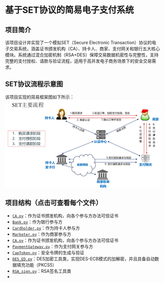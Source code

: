 # 基于SET协议的简易电子支付系统
## 项目简介
该项目设计并实现了一个模拟SET（Secure Electronic Transaction）协议的电子交易系统，涵盖证书颁发机构（CA）、持卡人、商家、支付网关和银行五大核心模块。系统通过混合加密机制（RSA+DES）保障交易数据机密性与完整性，支持完整的支付授权、请款与验证流程，适用于高并发电子商务场景下的安全交易需求。

## SET协议流程示意图
该项目实现的简易框架图如下所示：
![](set_protol.png)

## 项目结构（点击可查看每个文件）
- [`CA.py`](./CA.py)：作为证书颁发机构，向各个参与方办法可信证书
- [`Bank.py`](./Bank.py)：作为银行参与方
- [`Cardholder.py`](./Cardholder.py)：作为持卡人参与方
- [`Marketer.py`](./Marketer.py)：作为商家参与方
- [`CA.py`](./CA.py)：作为证书颁发机构，向各个参与方办法可信证书
- [`PaymentGateway.py​​`](./PaymentGateway.py​​)：作为支付网关参与方
- [`CapToken.py​​​​`](./CapToken.py​​​​)：安全令牌的生成与验证
- [`DES_ED.py​​​​​​`](./DES_ED.py​​​​​​)：DES加密工具类，实现DES-ECB模式的加解密，并且具备自动数据填充功能（PKCS5）
- [`RSA_sign.py​​`](./RSA_sign.py​​)：RSA签名工具类
- 
